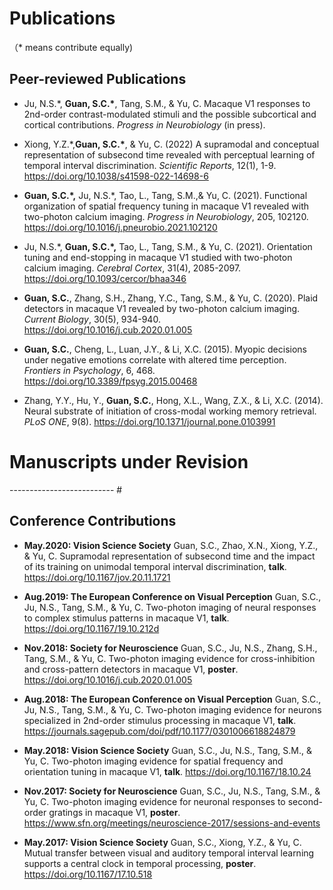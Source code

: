 Publications
============

（\* means contribute equally)

Peer-reviewed Publications
--------------------------
-   Ju, N.S.*, **Guan, S.C.\***, Tang, S.M., &
    Yu, C. Macaque V1 responses to 2nd-order contrast-modulated stimuli and the possible subcortical and cortical contributions.
    *Progress in Neurobiology* (in press).
    
-   Xiong, Y.Z.*,**Guan, S.C.\***, & Yu, C. (2022)
    A supramodal and conceptual representation of subsecond time revealed with perceptual learning of temporal interval discrimination. *Scientific Reports*, 12(1), 1-9. https://doi.org/10.1038/s41598-022-14698-6

-   **Guan, S.C.\*,** Ju, N.S.\*, Tao, L., Tang, S.M.,&
    Yu, C. (2021). Functional organization of spatial frequency tuning in macaque V1 revealed with two-photon calcium imaging. *Progress in Neurobiology*, 205, 102120. https://doi.org/10.1016/j.pneurobio.2021.102120


-   Ju, N.S.*, **Guan, S.C.\*,** Tao, L., Tang,
    S.M., & Yu, C. (2021). Orientation tuning and end-stopping in
    macaque V1 studied with two-photon calcium imaging. *Cerebral
    Cortex*, 31(4), 2085-2097. https://doi.org/10.1093/cercor/bhaa346

-   **Guan, S.C.**, Zhang, S.H., Zhang, Y.C., Tang, S.M., & Yu, C.
    (2020). Plaid detectors in macaque V1 revealed by two-photon calcium
    imaging. *Current Biology*, 30(5), 934-940. https://doi.org/10.1016/j.cub.2020.01.005

-   **Guan, S.C.**, Cheng, L., Luan, J.Y., & Li, X.C. (2015). Myopic
    decisions under negative emotions correlate with altered time
    perception. *Frontiers in Psychology*, 6, 468. https://doi.org/10.3389/fpsyg.2015.00468

-   Zhang, Y.Y., Hu, Y., **Guan, S.C.**, Hong, X.L., Wang, Z.X., & Li,
    X.C. (2014). Neural substrate of initiation of cross-modal working
    memory retrieval. *PLoS ONE*, 9(8). https://doi.org/10.1371/journal.pone.0103991

# Manuscripts under Revision
-------------------------- #

Conference Contributions
------------------------

-   **May.2020: Vision Science Society**
    Guan, S.C., Zhao, X.N., Xiong, Y.Z., & Yu, C. Supramodal
    representation of subsecond time and the impact of its training on
    unimodal temporal interval discrimination, **talk**. https://doi.org/10.1167/jov.20.11.1721

-   **Aug.2019: The European Conference on Visual Perception**
    Guan, S.C., Ju, N.S., Tang, S.M., & Yu, C. Two-photon imaging of
    neural responses to complex stimulus patterns in macaque V1,
    **talk**. https://doi.org/10.1167/19.10.212d

-   **Nov.2018: Society for Neuroscience**
    Guan, S.C., Ju, N.S., Zhang, S.H., Tang, S.M., & Yu, C. Two-photon
    imaging evidence for cross-inhibition and cross-pattern detectors in
    macaque V1, **poster**. https://doi.org/10.1016/j.cub.2020.01.005

-   **Aug.2018: The European Conference on Visual Perception**
    Guan, S.C., Ju, N.S., Tang, S.M., & Yu, C. Two-photon imaging
    evidence for neurons specialized in 2nd-order stimulus processing in
    macaque V1, **talk**. https://journals.sagepub.com/doi/pdf/10.1177/0301006618824879

-   **May.2018: Vision Science Society**
    Guan, S.C., Ju, N.S., Tang, S.M., & Yu, C. Two-photon imaging
    evidence for spatial frequency and orientation tuning in macaque V1,
    **talk**. https://doi.org/10.1167/18.10.24

-   **Nov.2017: Society for Neuroscience**
    Guan, S.C., Ju, N.S., Tang, S.M., & Yu, C. Two-photon imaging
    evidence for neuronal responses to second-order gratings in macaque
    V1, **poster**.  https://www.sfn.org/meetings/neuroscience-2017/sessions-and-events

-   **May.2017: Vision Science Society**
    Guan, S.C., Xiong, Y.Z., & Yu, C. Mutual transfer between visual and
    auditory temporal interval learning supports a central clock in
    temporal processing, **poster**. https://doi.org/10.1167/17.10.518
